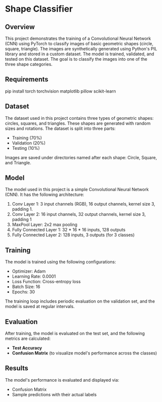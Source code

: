 # Shape Classifier
## Overview
This project demonstrates the training of a Convolutional Neural Network (CNN) using PyTorch to classify images of basic geometric shapes (circle, square, triangle). The images are synthetically generated using Python's PIL library and stored in a custom dataset. The model is trained, validated, and tested on this dataset. The goal is to classify the images into one of the three shape categories.
## Requirements
pip install torch torchvision matplotlib pillow scikit-learn

## Dataset
The dataset used in this project contains three types of geometric shapes: circles, squares, and triangles. These shapes are generated with random sizes and rotations. The dataset is split into three parts:
- Training (70%)
- Validation (20%)
- Testing (10%)

Images are saved under directories named after each shape: Circle, Square, and Triangle.

## Model
The model used in this project is a simple Convolutional Neural Network (CNN). It has the following architecture:
1. Conv Layer 1: 3 input channels (RGB), 16 output channels, kernel size 3, padding 1.
1. Conv Layer 2: 16 input channels, 32 output channels, kernel size 3, padding 1
1. MaxPool Layer: 2x2 max pooling
1. Fully Connected Layer 1: 32 * 16 * 16 inputs, 128 outputs
1. Fully Connected Layer 2: 128 inputs, 3 outputs (for 3 classes)

## Training
The model is trained using the following configurations:
- Optimizer: Adam
- Learning Rate: 0.0001
- Loss Function: Cross-entropy loss
- Batch Size: 16
- Epochs: 30

The training loop includes periodic evaluation on the validation set, and the model is saved at regular intervals.

## Evaluation
After training, the model is evaluated on the test set, and the following metrics are calculated:
- **Test Accuracy**
- **Confusion Matrix** (to visualize model's performance across the classes)

## Results
The model's performance is evaluated and displayed via:
- Confusion Matrix
- Sample predictions with their actual labels
